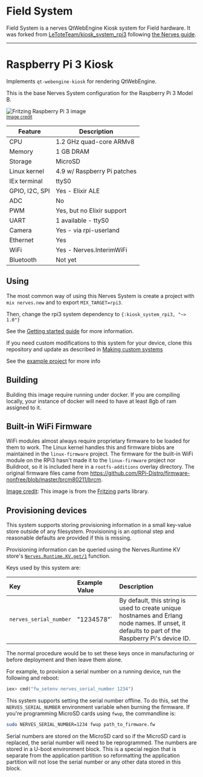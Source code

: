 # Field System

Field System is a nerves QtWebEngine Kiosk system for Field hardware. It was forked from [LeToteTeam/kiosk_system_rpi3](https://github.com/LeToteTeam/kiosk_system_rpi3) following [the Nerves guide](https://hexdocs.pm/nerves/systems.html#customizing-your-own-nerves-system).

---

# Raspberry Pi 3 Kiosk

Implements `qt-webengine-kiosk` for rendering QtWebEngine.

This is the base Nerves System configuration for the Raspberry Pi 3 Model B.

![Fritzing Raspberry Pi 3 image](assets/images/raspberry-pi-3-model-b.png)
<br><sup>[Image credit](#fritzing)</sup>

| Feature              | Description                     |
| -------------------- | ------------------------------- |
| CPU                  | 1.2 GHz quad-core ARMv8         |
| Memory               | 1 GB DRAM                       |
| Storage              | MicroSD                         |
| Linux kernel         | 4.9 w/ Raspberry Pi patches  |
| IEx terminal         | ttyS0 |
| GPIO, I2C, SPI       | Yes - Elixir ALE                |
| ADC                  | No                              |
| PWM                  | Yes, but no Elixir support      |
| UART                 | 1 available - ttyS0             |
| Camera               | Yes - via rpi-userland          |
| Ethernet             | Yes                             |
| WiFi                 | Yes - Nerves.InterimWiFi        |
| Bluetooth            | Not yet                         |

## Using

The most common way of using this Nerves System is create a project with `mix
nerves.new` and to export `MIX_TARGET=rpi3`. 

Then, change the rpi3 system dependency to
`{:kiosk_system_rpi3, "~> 1.0"}`

See the [Getting started
guide](https://hexdocs.pm/nerves/getting-started.html#creating-a-new-nerves-app)
for more information.

If you need custom modifications to this system for your device, clone this
repository and update as described in [Making custom
systems](https://hexdocs.pm/nerves/systems.html#customizing-your-own-nerves-system)

See the [example project](https://github.com/LeToteTeam/kiosk_system_rpi3/tree/master/example) for more info


## Building

Building this image require running under docker.
If you are compiling locally, your instance of docker will need to have at least
8gb of ram assigned to it.

## Built-in WiFi Firmware

WiFi modules almost always require proprietary firmware to be loaded for them to work. The
Linux kernel handles this and firmware blobs are maintained in the
`linux-firmware` project. The firmware for the built-in WiFi module on the RPi3
hasn't made it to the `linux-firmware` project nor Buildroot, so it is included
here in a `rootfs-additions` overlay directory. The original firmware files came from
https://github.com/RPi-Distro/firmware-nonfree/blob/master/brcm80211/brcm.

[Image credit](#fritzing): This image is from the [Fritzing](http://fritzing.org/home/) parts library.

## Provisioning devices

This system supports storing provisioning information in a small key-value store
outside of any filesystem. Provisioning is an optional step and reasonable
defaults are provided if this is missing.

Provisioning information can be queried using the Nerves.Runtime KV store's
[`Nerves.Runtime.KV.get/1`](https://hexdocs.pm/nerves_runtime/Nerves.Runtime.KV.html#get/1)
function.

Keys used by this system are:

Key                    | Example Value     | Description
:--------------------- | :---------------- | :----------
`nerves_serial_number` | "1234578"`        | By default, this string is used to create unique hostnames and Erlang node names. If unset, it defaults to part of the Raspberry Pi's device ID.

The normal procedure would be to set these keys once in manufacturing or before
deployment and then leave them alone.

For example, to provision a serial number on a running device, run the following
and reboot:

```elixir
iex> cmd("fw_setenv nerves_serial_number 1234")
```

This system supports setting the serial number offline. To do this, set the
`NERVES_SERIAL_NUMBER` environment variable when burning the firmware. If you're
programming MicroSD cards using `fwup`, the commandline is:

```sh
sudo NERVES_SERIAL_NUMBER=1234 fwup path_to_firmware.fw
```

Serial numbers are stored on the MicroSD card so if the MicroSD card is
replaced, the serial number will need to be reprogrammed. The numbers are stored
in a U-boot environment block. This is a special region that is separate from
the application partition so reformatting the application partition will not
lose the serial number or any other data stored in this block.
